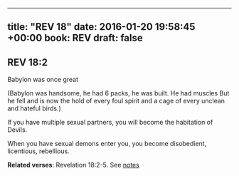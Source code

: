 
---
title: "REV 18"
date: 2016-01-20 19:58:45 +00:00
book: REV
draft: false
---

## REV 18:2

Babylon was once great 


(Babylon was handsome, he had 6 packs, he was built. He had muscles But he fell and is now the hold of every foul spirit and a cage of every unclean and hateful birds.)

If you have multiple sexual partners, you will become the habitation of Devils.


When you have sexual demons enter you, you become disobedient, licentious, rebellious.

**Related verses**: Revelation 18:2-5. See [notes](https://my.bible.com/notes/2287387628335259895)

